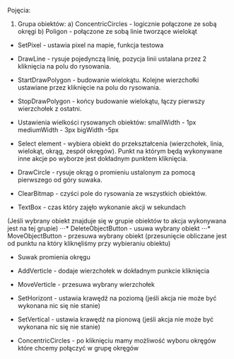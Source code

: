 ﻿Pojęcia:

1. Grupa obiektów: 
	a) ConcentricCircles - logicznie połączone ze sobą okręgi
	b) Poligon - połączone ze sobą linie tworzące wielokąt


* SetPixel - ustawia pixel na mapie, funkcja testowa

* DrawLine - rysuje pojedynczą linię, pozycja linii ustalana przez 2 kliknięcia na polu do rysowania.

* StartDrawPolygon - budowanie wielokątu. Kolejne wierzchołki ustawiane przez kliknięcie na polu do rysowania.

* StopDrawPolygon - końcy budowanie wielokątu, łączy pierwszy wierzchołek z ostatni.

* Ustawienia wielkości rysowanych obiektów:
	smallWidth - 1px
	mediumWidth - 3px
	bigWidth -5px

* Select element - wybiera obiekt do przekształcenia (wierzchołek, linia, wielokąt, okrąg, zespół okręgów). Punkt na którym będą wykonywane inne akcje po wyborze jest dokładnym punktem kliknięcia.

* DrawCircle - rysuje okrąg o promieniu ustalonym za pomocą pierwszego od góry suwaka.

* ClearBitmap - czyści pole do rysowania ze wszystkich obiektów.

* TextBox - czas który zajęło wykonanie akcji w sekundach

(Jeśli wybrany obiekt znajduje się w grupie obiektów to akcja wykonywana jest na tej grupie)
⋅⋅⋅* DeleteObjectButton - usuwa wybrany obiekt
⋅⋅⋅* MoveObjectButton - przesuwa wybrany obiekt (przesunięcie obliczane jest od punktu na który kliknęliśmy przy wybieraniu obiektu)

* Suwak promienia okręgu

* AddVerticle - dodaje wierzchołek w dokładnym punkcie kliknięcia

* MoveVerticle - przesuwa wybrany wierzchołek

* SetHorizont - ustawia krawędź na poziomą (jeśli akcja nie może być wykonana nic się nie stanie)

* SetVertical - ustawia krawędź na pionową (jeśli akcja nie może być wykonana nic się nie stanie)

* ConcentricCircles - po kliknięciu mamy możliwość wyboru okręgów które chcemy połączyć w grupę okręgów
